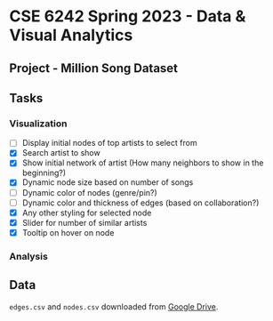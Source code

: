 # CSE 6242 Spring 2023 - Data & Visual Analytics

## Project - Million Song Dataset

## Tasks

### Visualization

- [ ] Display initial nodes of top artists to select from
- [x] Search artist to show
- [x] Show initial network of artist (How many neighbors to show in the beginning?)
- [x] Dynamic node size based on number of songs
- [ ] Dynamic color of nodes (genre/pin?)
- [ ] Dynamic color and thickness of edges (based on collaboration?)
- [x] Any other styling for selected node
- [x] Slider for number of similar artists
- [x] Tooltip on hover on node

### Analysis

## Data

`edges.csv` and `nodes.csv` downloaded from [Google Drive](https://drive.google.com/drive/folders/1YSNuRQ7hROi0GIUJBAjeSklNeyk_DYqg?usp=share_link).
